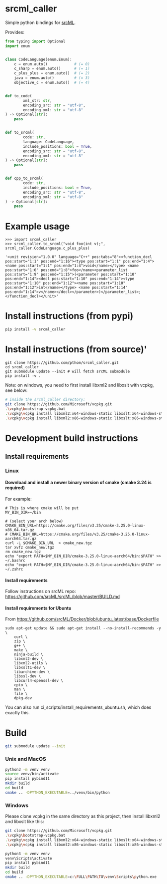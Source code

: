 # srcml_caller

Simple python bindings for [srcML](https://www.srcml.org/).

Provides:

````python
from typing import Optional
import enum


class CodeLanguage(enum.Enum):
    c = enum.auto()            # (= 0)
    c_sharp = enum.auto()      # (= 1)
    c_plus_plus = enum.auto()  # (= 2)
    java = enum.auto()         # (= 3)
    objective_c = enum.auto()  # (= 4)


def to_code(
        xml_str: str,
        encoding_src: str = "utf-8",
        encoding_xml: str = "utf-8"
) -> Optional[str]:
    pass


def to_srcml(
        code: str,
        language: CodeLanguage,
        include_positions: bool = True,
        encoding_src: str = "utf-8",
        encoding_xml: str = "utf-8"
) -> Optional[str]:
    pass


def cpp_to_srcml(
        code: str,
        include_positions: bool = True,
        encoding_src: str = "utf-8",
        encoding_xml: str = "utf-8"
) -> Optional[str]:
    pass
````

# Example usage

```
>>> import srcml_caller
>>> srcml_caller.to_srcml("void foo(int v);", srcml_caller.CodeLanguage.c_plus_plus)

'<unit revision="1.0.0" language="C++" pos:tabs="8"><function_decl pos:start="1:1" pos:end="1:16"><type pos:start="1:1" pos:end="1:4"><name pos:start="1:1" pos:end="1:4">void</name></type> <name pos:start="1:6" pos:end="1:8">foo</name><parameter_list pos:start="1:9" pos:end="1:15">(<parameter pos:start="1:10" pos:end="1:14"><decl pos:start="1:10" pos:end="1:14"><type pos:start="1:10" pos:end="1:12"><name pos:start="1:10" pos:end="1:12">int</name></type> <name pos:start="1:14" pos:end="1:14">v</name></decl></parameter>)</parameter_list>;</function_decl></unit>'
```

# Install instructions (from pypi)

```bash
pip install -v srcml_caller
```


# Install instructions (from source)'

````
git clone https://github.com/pthom/srcml_caller.git
cd srcml_caller
git submodule update --init # will fetch srcML submodule
pip install -v .
````

Note: on windows, you need to first install libxml2 and libxslt with vcpkg, see below:
```bash
# inside the srcml_caller directory:
git clone https://github.com/Microsoft/vcpkg.git
.\vcpkg\bootstrap-vcpkg.bat
.\vcpkg\vcpkg install libxml2:x64-windows-static libxslt:x64-windows-static                                
.\vcpkg\vcpkg install libxml2:x86-windows-static libxslt:x86-windows-static
```      


# Development build instructions

## Install requirements


### Linux

#### Download and install a newer binary version of cmake (cmake 3.24 is required)

For example:
````
# This is where cmake will be put
MY_BIN_DIR=~/bin

# (select your arch below)
CMAKE_BIN_URL=https://cmake.org/files/v3.25/cmake-3.25.0-linux-x86_64.tar.gz
# CMAKE_BIN_URL=https://cmake.org/files/v3.25/cmake-3.25.0-linux-aarch64.tar.gz
curl -L $CMAKE_BIN_URL  > cmake_new.tgz
tar xvfz cmake_new.tgz
rm cmake_new.tgz
echo "export PATH=$MY_BIN_DIR/cmake-3.25.0-linux-aarch64/bin:$PATH" >> ~/.bashrc
echo "export PATH=$MY_BIN_DIR/cmake-3.25.0-linux-aarch64/bin:$PATH" >> ~/.zshrc
````

#### Install requirements

Follow instructions on srcML repo: https://github.com/srcML/srcML/blob/master/BUILD.md

#### Install requirements for Ubuntu

From https://github.com/srcML/Docker/blob/ubuntu_latest/base/Dockerfile

````
sudo apt-get update && sudo apt-get install --no-install-recommends -y \
    curl \
    zip \
    g++ \
    make \
    ninja-build \
    libxml2-dev \
    libxml2-utils \
    libxslt1-dev \
    libarchive-dev \
    libssl-dev \
    libcurl4-openssl-dev \
    cpio \
    man \
    file \
    dpkg-dev
````

You can also run ci_scripts/install_requirements_ubuntu.sh, which does exactly this.


# Build
````bash
git submodule update --init
````

### Unix and MacOS
````bash
python3 -m venv venv
source venv/bin/activate
pip install pybind11
mkdir build
cd build
cmake .. -DPYTHON_EXECUTABLE=../venv/bin/python
````

### Windows

Please clone vcpkg in the same directory as this project, then install libxml2 and libxslt like this:

```bash
git clone https://github.com/Microsoft/vcpkg.git
.\vcpkg\bootstrap-vcpkg.bat
.\vcpkg\vcpkg install libxml2:x64-windows-static libxslt:x64-windows-static                                
.\vcpkg\vcpkg install libxml2:x86-windows-static libxslt:x86-windows-static
```      

````bash
python3 -m venv venv
venv\Scripts\activate
pip install pybind11
mkdir build
cd build
cmake .. -DPYTHON_EXECUTABLE=c:\FULL\PATH\TO\venv\Scripts\python.exe
````
